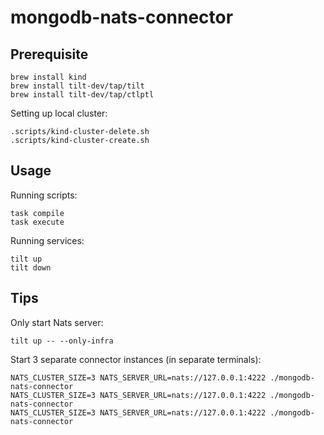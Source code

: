 # mongodb-nats-connector

## Prerequisite

```
brew install kind
brew install tilt-dev/tap/tilt
brew install tilt-dev/tap/ctlptl
```

Setting up local cluster:

```
.scripts/kind-cluster-delete.sh
.scripts/kind-cluster-create.sh
```

## Usage

Running scripts:

```
task compile
task execute
```

Running services:

```
tilt up
tilt down
```

## Tips

Only start Nats server:

```
tilt up -- --only-infra
```

Start 3 separate connector instances (in separate terminals):

```
NATS_CLUSTER_SIZE=3 NATS_SERVER_URL=nats://127.0.0.1:4222 ./mongodb-nats-connector
NATS_CLUSTER_SIZE=3 NATS_SERVER_URL=nats://127.0.0.1:4222 ./mongodb-nats-connector
NATS_CLUSTER_SIZE=3 NATS_SERVER_URL=nats://127.0.0.1:4222 ./mongodb-nats-connector
```
